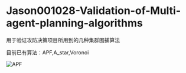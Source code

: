 # Jason001028-Validation-of-Multi-agent-planning-algorithms
用于验证攻防决策项目所用到的几种集群围捕算法

目前已有算法：APF,A_star,Voronoi

![APF](https://github.com/user-attachments/assets/dd2a0854-f8ef-4d15-84f7-9d5ae6e448af)
